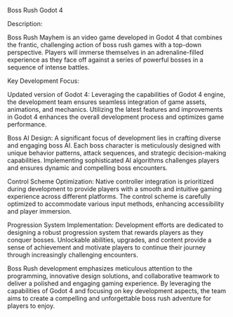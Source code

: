 
Boss Rush Godot 4

Description:

Boss Rush Mayhem is an video game developed in Godot 4 that combines the frantic, challenging action of boss rush games with a top-down perspective. Players will immerse themselves in an adrenaline-filled experience as they face off against a series of powerful bosses in a sequence of intense battles.

Key Development Focus:

Updated version of Godot 4: Leveraging the capabilities of Godot 4 engine, the development team ensures seamless integration of game assets, animations, and mechanics. Utilizing the latest features and improvements in Godot 4 enhances the overall development process and optimizes game performance.

Boss AI Design: A significant focus of development lies in crafting diverse and engaging boss AI. Each boss character is meticulously designed with unique behavior patterns, attack sequences, and strategic decision-making capabilities. Implementing sophisticated AI algorithms challenges players and ensures dynamic and compelling boss encounters.

Control Scheme Optimization: Native controller integration is prioritized during development to provide players with a smooth and intuitive gaming experience across different platforms. The control scheme is carefully optimized to accommodate various input methods, enhancing accessibility and player immersion.

Progression System Implementation: Development efforts are dedicated to designing a robust progression system that rewards players as they conquer bosses. Unlockable abilities, upgrades, and content provide a sense of achievement and motivate players to continue their journey through increasingly challenging encounters.

Boss Rush development emphasizes meticulous attention to the programming, innovative design solutions, and collaborative teamwork to deliver a polished and engaging gaming experience. By leveraging the capabilities of Godot 4 and focusing on key development aspects, the team aims to create a compelling and unforgettable boss rush adventure for players to enjoy.
